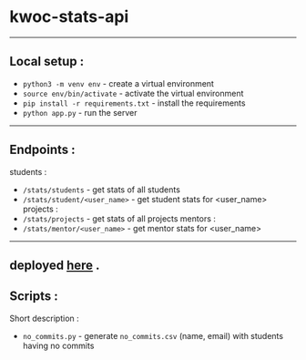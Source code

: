 # kwoc-stats-api
---
## Local setup :
 - `python3 -m venv env` - create a virtual environment
 - `source env/bin/activate` - activate the virtual environment
 - `pip install -r requirements.txt` - install the requirements
 - `python app.py` - run the server
---
## Endpoints :
students :
 - `/stats/students` - get stats of all students
 - `/stats/student/<user_name>` - get student stats for <user_name>
 projects :
 - `/stats/projects` - get stats of all projects
 mentors :
 - `/stats/mentor/<user_name>` - get mentor stats for <user_name>
 ---
 deployed [here](https://kwoc-stats-test-api.herokuapp.com/) .
 ---
## Scripts :
Short description :
 - `no_commits.py` - generate `no_commits.csv` (name, email) with students having no commits
